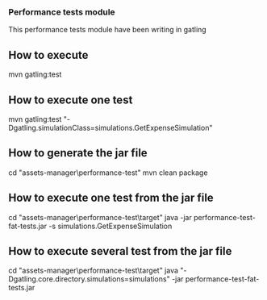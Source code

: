 ### Performance tests module

This performance tests module have been writing in gatling

## How to execute
mvn gatling:test

## How to execute one test
mvn gatling:test "-Dgatling.simulationClass=simulations.GetExpenseSimulation"

## How to generate the jar file
cd "assets-manager\performance-test"
mvn clean package

## How to execute one test from the jar file
cd "assets-manager\performance-test\target"
java -jar performance-test-fat-tests.jar -s simulations.GetExpenseSimulation

## How to execute several test from the jar file
cd "assets-manager\performance-test\target"
java "-Dgatling.core.directory.simulations=simulations" -jar performance-test-fat-tests.jar



